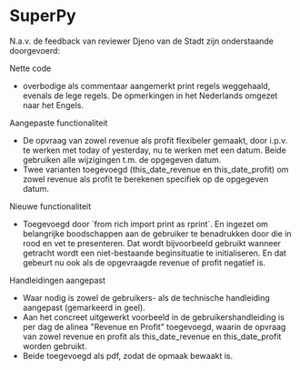 # SuperPy
N.a.v. de feedback van reviewer Djeno van de Stadt zijn onderstaande doorgevoerd:

Nette code
- overbodige als commentaar aangemerkt print regels weggehaald, evenals de lege regels. De opmerkingen in het Nederlands omgezet naar het Engels.

Aangepaste functionaliteit
- De opvraag van zowel revenue als profit flexibeler gemaakt, door i.p.v. te werken met today of yesterday, nu te werken met een datum. Beide gebruiken alle wijzigingen t.m. de opgegeven datum.
- Twee varianten toegevoegd (this_date_revenue en this_date_profit) om zowel revenue als profit te berekenen specifiek op de opgegeven datum. 

Nieuwe functionaliteit
- Toegevoegd door ´from rich import print as rprint´. En ingezet om belangrijke boodschappen aan de gebruiker te benadrukken door die in rood en vet te presenteren. Dat wordt bijvoorbeeld gebruikt wanneer getracht wordt een niet-bestaande beginsituatie te initialiseren. En dat gebeurt nu ook als de opgevraagde revenue of profit negatief is.

Handleidingen aangepast
- Waar nodig is zowel de gebruikers- als de technische handleiding aangepast (gemarkeerd in geel).
- Aan het concreet uitgewerkt voorbeeld in de gebruikershandleiding is per dag de alinea "Revenue en Profit" toegevoegd, waarin de opvraag van zowel revenue en profit als this_date_revenue en this_date_profit worden gebruikt.
- Beide toegevoegd als pdf, zodat de opmaak bewaakt is.
